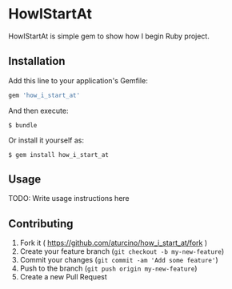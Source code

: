 # HowIStartAt

HowIStartAt is simple gem to show how I begin Ruby project.

## Installation

Add this line to your application's Gemfile:

```ruby
gem 'how_i_start_at'
```

And then execute:

    $ bundle

Or install it yourself as:

    $ gem install how_i_start_at

## Usage

TODO: Write usage instructions here

## Contributing

1. Fork it ( https://github.com/aturcino/how_i_start_at/fork )
2. Create your feature branch (`git checkout -b my-new-feature`)
3. Commit your changes (`git commit -am 'Add some feature'`)
4. Push to the branch (`git push origin my-new-feature`)
5. Create a new Pull Request
